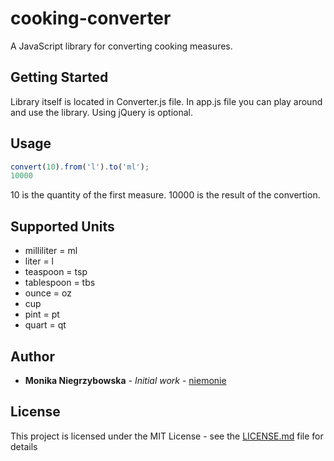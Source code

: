 # cooking-converter

A JavaScript library for converting cooking measures.

## Getting Started

Library itself is located in Converter.js file.
In app.js file you can play around and use the library.
Using jQuery is optional.

## Usage

```javascript
convert(10).from('l').to('ml');
10000
```

10 is the quantity of the first measure. 10000 is the result of the convertion.

## Supported Units

* milliliter = ml
* liter = l
* teaspoon = tsp
* tablespoon = tbs
* ounce = oz
* cup
* pint = pt
* quart = qt

## Author

* **Monika Niegrzybowska** - *Initial work* - [niemonie](https://github.com/niemonie)

## License

This project is licensed under the MIT License - see the [LICENSE.md](LICENSE.md) file for details